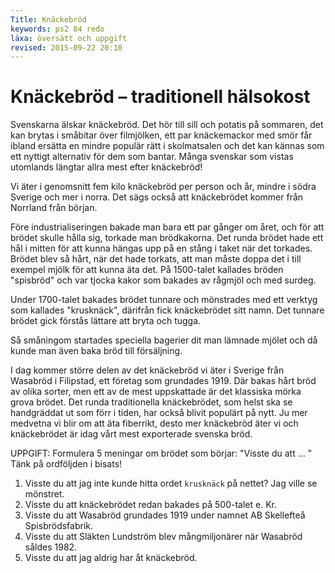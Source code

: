 ```yaml
---
Title: Knäckebröd
keywords: ps2 84 redo
läxa: översätt och uppgift
revised: 2015-09-22 20:10 
---
```


Knäckebröd – traditionell hälsokost
===================================

<!-- Knäckebröd — a traditional healthfood -->

Svenskarna älskar knäckebröd. 
Det hör till sill och potatis på sommaren, det kan brytas i småbitar över filmjölken, ett par knäckemackor med smör får ibland ersätta en mindre populär rätt i skolmatsalen och det kan kännas som ett nyttigt alternativ för dem som bantar. 
Många svenskar som vistas utomlands längtar allra mest efter knäckebröd! 

<!--
Swedes love knäckebröd. 
It belongs with herring and potatoes in the summer, it can be broken in small bits over filmjölk, a couple of knäckebröd sandwiches with butter can sometimes replace a less popular dish in the school dining room and it can feel like a wholesome alternative for those who are dieting. 
Many swedes that stay out of the country mostly crave for knäckebröd! 

// kost = diet, fare
// sill = herring
// høra till = belonging to, be among
// bryta = to break
// ersätta = to replace
// matsal = dining room
// nyttig = useful, good, wholesome
// rätt = dish
// banta = slim, reduce   // diet
// vistas = stay be (bo)
// allra = of all, very ??
// kännas = be felt
-->

Vi äter i genomsnitt fem kilo knäckebröd per person och år, mindre i södra Sverige och mer i norra. 
Det sägs också att knäckebrödet kommer från Norrland från början.

<!--
We eat, on average, 5 kg of knäckebröd per person each year, less in southern Sweden and more in the north.
It is also said that knäckebröd originally comes from Norrland.
// i genomsnitt = on average
// snitt = cut, section
// genomsnitt = cross section
-->

Före industrialiseringen bakade man bara ett par gånger om året, och för att brödet skulle hålla sig, torkade man brödkakorna. 
Det runda brödet hade ett hål i mitten för att kunna hängas upp på en stång i taket när det torkades. 
Brödet blev så hårt, när det hade torkats, att man måste doppa det i till exempel mjölk för att kunna äta det. 
På 1500-talet kallades bröden "spisbröd" och var tjocka kakor som bakades av rågmjöl och med surdeg.

<!--
Before industrialization, one only baked a couple of times a year, and so that the bread would keep, one dried the bread loaves.
The round bread had a hole in the middle so it could be hung on a pole in the ceiling where it dried.
The bread became so hard when it had dried that one had to dip/immerse it in, for example, milk in order to eat it.
In the 1500s the breads where called `stove bread` and were thick loaves that were baked using rye flour and included sourdough.

// industrialisering = industrialization
// x gånger om y = x times in y
// hålla sig = to keep
// torka = to dry
// doppa = dip, plunge, immerse
// tjock = thick, fat
// rågmjøl = rye flour
// surdeg = sourdough
-->

Under 1700-talet bakades brödet tunnare och mönstrades med ett verktyg som kallades "krusknäck", därifrån fick knäckebrödet sitt namn. 
Det tunnare brödet gick förstås lättare att bryta och tugga.

<!--
During the 1700s the bread was baked thinner and was patterned with a tool called "krusknäck", from which the knäckebröd got its name.
The thinner bread was, of course, easier to bite and chew.

// tunn = thin
// mønstra = pattern, scrutinized
// ordet `krusknäck` är ogooglebart.
// tugga = chew
-->

Så småningom startades speciella bagerier dit man lämnade mjölet och då kunde man även baka bröd till försäljning.

<!--
So, after some time, special bakeries were started where one went and left the flour and then one could even bake bread to sell.

// småningom = after some time, eventually, sooner or later
-->

I dag kommer större delen av det knäckebröd vi äter i Sverige från Wasabröd i Filipstad, ett företag som grundades 1919. 
Där bakas hårt bröd av olika sorter, men ett av de mest uppskattade är det klassiska mörka grova brödet. 
Det runda traditionella knäckebrödet, som helst ska se handgräddat ut som förr i tiden, har också blivit populärt på nytt. 
Ju mer medvetna vi blir om att äta fiberrikt, desto mer knäckebröd äter vi och knäckebrödet är idag vårt mest exporterade svenska bröd.

<!--
Today, a large part of the knäckebröd that we eat in Sweden comes from Wasabröd in Filipstad, a company that was founded in 1919.
There is baked hard bread of different types, but one of the most appreciated is the classic dark course bread.
The traditional round knäckebröd that preferably looks hand baked like old times, has also become popular again.
The more conscious we become about eating fiber rich, the more knäckebröd we eat and the knäckebröd is today our most exported Swedish bread.

// ju = of course
// desto = nevertheless
// Ju ... desto ... = the ... the ...
// större = larger
// uppskatta = appreciate
// grov = coarse (not fine)
// grädda = to bake
// nytt = newly
// på nytt = again, anew
// medveten = conscious, deliberate
-->

UPPGIFT: Formulera 5 meningar om brödet som börjar: "Visste du att ... " Tänk på ordföljden i bisats!

1. Visste du att jag inte kunde hitta ordet `krusknäck` på nettet? Jag ville se mönstret.
2. Visste du att knäckebrödet redan bakades på 500-talet e. Kr.
3. Visste du att Wasabröd grundades 1919 under namnet AB Skellefteå Spisbrödsfabrik.
4. Visste du att Släkten Lundström blev mångmiljonärer när Wasabröd såldes 1982.
5. Visste du att jag aldrig har åt knäckebröd.

<!-- 
https://sv.wikipedia.org/wiki/Knäckebröd
https://sv.wikipedia.org/wiki/Wasabröd
-->
